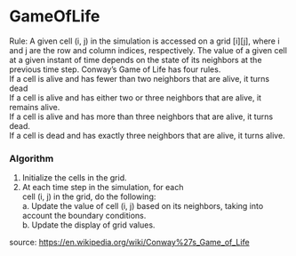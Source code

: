 # GameOfLife
Rule:
A given cell (i, j) in the simulation is accessed on a grid [i][j], where i and j are the row and column indices, respectively. The value of a given cell at a given instant of time depends on the state of its neighbors at the previous time step. Conway’s Game of Life has four rules.<br />
If a cell is alive and has fewer than two neighbors that are alive, it turns dead <br />
If a cell is alive and has either two or three neighbors that are alive, it remains alive.<br />
If a cell is alive and has more than three neighbors that are alive, it turns dead.<br />
If a cell is dead and has exactly three neighbors that are alive, it turns alive.<br />

### Algorithm

1. Initialize the cells in the grid.<br />
2. At each time step in the simulation, for each <br />
   cell (i, j) in the grid, do the following:<br />
   a. Update the value of cell (i, j) based on 
      its neighbors, taking into account the 
      boundary conditions.<br />
   b. Update the display of grid values.<br />
   
source: https://en.wikipedia.org/wiki/Conway%27s_Game_of_Life
